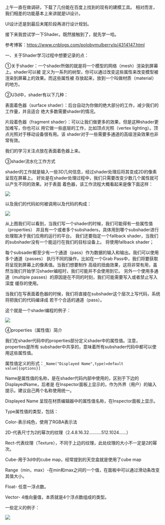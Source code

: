 上午一直在做调研，下载了几份能在百度上找到的现有的建模工具。
相对而言，我们相差的功能基本上来讲就是UI设计。

UI设计还是到最后末尾阶段再进行设计规划。

接下来我尝试学一下Shader。既然接触到了，就先学一哈。

参考博客：https://www.cnblogs.com/polobymulberry/p/4314147.html

一、关于Shader学习过程中想要记录的点：

①关于shader：一个shader所做的就是将一个模型的网络（mesh）渲染到屏幕上。shader可以被
定义为一系列的树型，你可以通过改变这些属性来改变模型被渲染到屏幕上的效果。而这些属性被
存放起来，放到一个叫做材质（material）的地方。

②U3d中，shader有以下几种：

表面着色器（surface shader）：后台自动为你做的绝大部分的工作，减少我们的工作量，并且适合
绝大多数需要shader的情况。

片段着色器（fragment shader）：可以让我们做更多的效果，但是这种shader更加难写，你也可以
用它做一些底层的工作，比如顶点光照（vertex lighting）。顶点光照对于移动设备很有用。该
shader对于一些需要多通道的高级渲染效果也非常有效。

我们的学习关注点放在表面着色器上来。

③shader流水化工作方式

shader的工作就是输入一些3D几何信息，经过shader处理后将其变成2D的像素呈现在屏幕上。
好处是在shader处理过程中，我们只需要改变少数几个属性就可以产生不同的效果。对于表面
着色器，该工作流程大概看起来是像下面这样：

![](https://images0.cnblogs.com/blog/715314/201503/042033284453518.png)

以及我们的代码如何被调用以及代码的构成：

![](https://images0.cnblogs.com/blog/715314/201503/042033293051389.png)

从上图我们可以看到，当我们写一个shader的时候，我们可能得有一些属性值（properties）
并且有一个或者多个subshaders，具体用到哪个subshader进行处理取决于我们应用的运行的平台。
我们还要指定一个fallback shader，当我们的subshader没有一个能运行在我们的目标设备上。
将使用fallback shader；

每个subsader都至少有一个通道（pass）作为数据的输入和输出。我们可以使用多个通道（passes）
执行不同的操作，比如在一个Grab Pass中，我们将要获取将呈现到屏幕上的像素值。当我们想要制作
高级的扭曲效果，这将非常有用，虽然当我们开始学习shader编程时，我们可能并不会使用到它。
另外一个使用多通道（multiple passes）的原因是在不同的时刻，我们可能需要写入或者禁止写入深度
缓存的使用。

当我们在写表面着色器的时候，我们将直接在subshader这个层次上写代码，系统将把我们的代码编译成
若干个合适的通道（pass）。

这个就是一个shader编程的例子：

![](https://images0.cnblogs.com/blog/715314/201503/042033302277473.png)

④properties（属性值）简介

我们在shader代码中的properties部分定义shader中的属性值。注意，properties是所有
subshader中共享的，意味着所有subshader代码中都可以使用这些属性值。

属性值定义的形式：`_Name("Displayed Name",type)=default value[{options}]`

Name是属性值的名称，是在shader代码内部中使用的，区别于下边的DisplayedName，后者是
在Inspector面板上显示的，作为外界（用户）的输入提示。建议自己两个名称使用统一。

Displayed Name 呈现在材质编辑器中的属性值名称，在Inspector面板上显示。

Type属性值的类型，包括：

Color-表示纯色，使用了RGBA表示法

2D-代表尺寸为2的幂次的纹理（2.4.8.16.32..........512.1024......）

Rect-代表纹理（Texture），不同于上边的纹理，此处纹理的大小不一定是2的幂次。

Cube-用于3d中的cube map，经常提到的天空盒就是使用了cube map

Range（min，max）-在min和max之间的一个值，在面板中可以通过滑动条改变其值大小。

Float- 任意一浮点数。

Vector- 4维向量值，本质就是4个浮点数组成的类型。

一些定义的例子：

![](https://images0.cnblogs.com/blog/715314/201503/042119256499310.png)


















